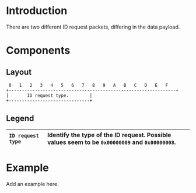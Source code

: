# Introduction #

There are two different ID request packets, differing in the data payload.

# Components #

## Layout ##

```
 0   1   2   3   4   5   6   7   8   9   A   B   C   D   E   F
+----------------------------------------------------------------+
|       ID request type.        |
+-------------------------------+
```

## Legend ##

| `ID request type`  | Identify the type of the ID request. Possible values seem to be `0x00000009` and `0x00000008`. |
|:-------------------|:-----------------------------------------------------------------------------------------------|

# Example #
Add an example here.